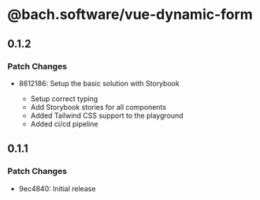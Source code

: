 # @bach.software/vue-dynamic-form

## 0.1.2

### Patch Changes

- 8612186: Setup the basic solution with Storybook

  - Setup correct typing
  - Add Storybook stories for all components
  - Added Tailwind CSS support to the playground
  - Added ci/cd pipeline

## 0.1.1

### Patch Changes

- 9ec4840: Initial release
